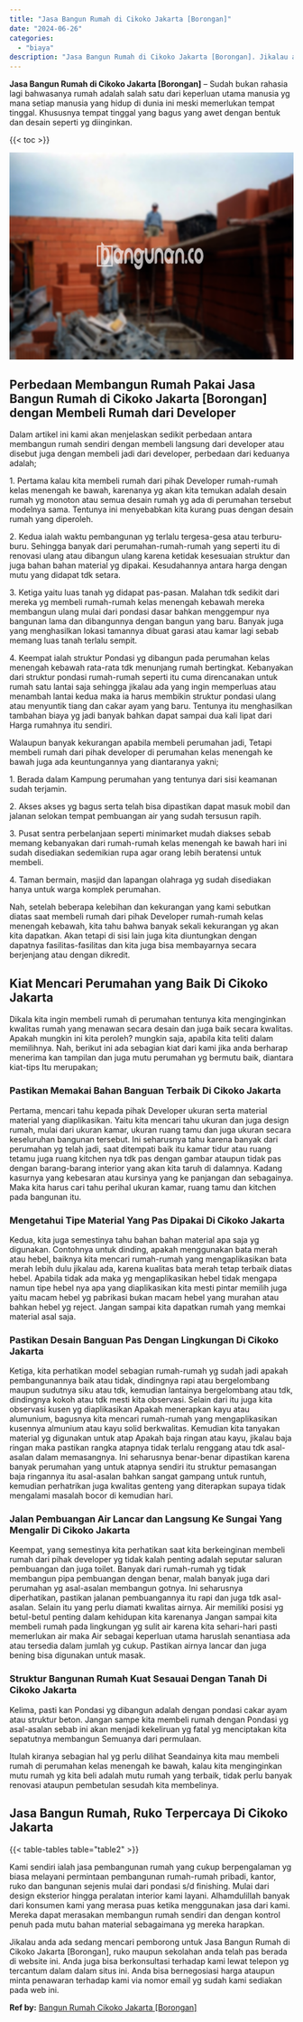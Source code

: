 ```yaml
---
title: "Jasa Bangun Rumah di Cikoko Jakarta [Borongan]"
date: "2024-06-26"
categories: 
  - "biaya"
description: "Jasa Bangun Rumah di Cikoko Jakarta [Borongan]. Jikalau anda ada sedang mencari pemborong untuk Jasa Bangun Rumah di Cikoko Jakarta [Borongan], ruko maupun..."
---
```


**Jasa Bangun Rumah di Cikoko Jakarta \[Borongan\]** – Sudah bukan rahasia lagi bahwasanya rumah adalah salah satu dari keperluan utama manusia yg mana setiap manusia yang hidup di dunia ini meski memerlukan tempat tinggal. Khususnya tempat tinggal yang bagus yang awet dengan bentuk dan desain seperti yg diinginkan.

{{< toc >}}

![Jasa Bangun Rumah di Cikoko Jakarta [Borongan]](/images/borong-bangunan-02.png)

## Perbedaan Membangun Rumah Pakai Jasa Bangun Rumah di Cikoko Jakarta \[Borongan\] dengan Membeli Rumah dari Developer

Dalam artikel ini kami akan menjelaskan sedikit perbedaan antara membangun rumah sendiri dengan membeli langsung dari developer atau disebut juga dengan membeli jadi dari developer, perbedaan dari keduanya adalah;

1\. Pertama kalau kita membeli rumah dari pihak Developer rumah-rumah kelas menengah ke bawah, karenanya yg akan kita temukan adalah desain rumah yg monoton atau semua desain rumah yg ada di perumahan tersebut modelnya sama. Tentunya ini menyebabkan kita kurang puas dengan desain rumah yang diperoleh.

2\. Kedua ialah waktu pembangunan yg terlalu tergesa-gesa atau terburu-buru. Sehingga banyak dari perumahan-rumah-rumah yang seperti itu di renovasi ulang atau dibangun ulang karena ketidak kesesuaian struktur dan juga bahan bahan material yg dipakai. Kesudahannya antara harga dengan mutu yang didapat tdk setara.

3\. Ketiga yaitu luas tanah yg didapat pas-pasan. Malahan tdk sedikit dari mereka yg membeli rumah-rumah kelas menengah kebawah mereka membangun ulang mulai dari pondasi dasar bahkan menggempur nya bangunan lama dan dibangunnya dengan bangun yang baru. Banyak juga yang menghasilkan lokasi tamannya dibuat garasi atau kamar lagi sebab memang luas tanah terlalu sempit.

4\. Keempat ialah struktur Pondasi yg dibangun pada perumahan kelas menengah kebawah rata-rata tdk menunjang rumah bertingkat. Kebanyakan dari struktur pondasi rumah-rumah seperti itu cuma direncanakan untuk rumah satu lantai saja sehingga jikalau ada yang ingin memperluas atau menambah lantai kedua maka ia harus membikin struktur pondasi ulang atau menyuntik tiang dan cakar ayam yang baru. Tentunya itu menghasilkan tambahan biaya yg jadi banyak bahkan dapat sampai dua kali lipat dari Harga rumahnya itu sendiri.

Walaupun banyak kekurangan apabila membeli perumahan jadi, Tetapi membeli rumah dari pihak developer di perumahan kelas menengah ke bawah juga ada keuntungannya yang diantaranya yakni;

1\. Berada dalam Kampung perumahan yang tentunya dari sisi keamanan sudah terjamin.

2\. Akses akses yg bagus serta telah bisa dipastikan dapat masuk mobil dan jalanan selokan tempat pembuangan air yang sudah tersusun rapih.

3\. Pusat sentra perbelanjaan seperti minimarket mudah diakses sebab memang kebanyakan dari rumah-rumah kelas menengah ke bawah hari ini sudah disediakan sedemikian rupa agar orang lebih beratensi untuk membeli.

4\. Taman bermain, masjid dan lapangan olahraga yg sudah disediakan hanya untuk warga komplek perumahan.

Nah, setelah beberapa kelebihan dan kekurangan yang kami sebutkan diatas saat membeli rumah dari pihak Developer rumah-rumah kelas menengah kebawah, kita tahu bahwa banyak sekali kekurangan yg akan kita dapatkan. Akan tetapi di sisi lain juga kita diuntungkan dengan dapatnya fasilitas-fasilitas dan kita juga bisa membayarnya secara berjenjang atau dengan dikredit.

## Kiat Mencari Perumahan yang Baik Di Cikoko Jakarta

Dikala kita ingin membeli rumah di perumahan tentunya kita menginginkan kwalitas rumah yang menawan secara desain dan juga baik secara kwalitas. Apakah mungkin ini kita peroleh? mungkin saja, apabila kita teliti dalam memilihnya. Nah, berikut ini ada sebagian kiat dari kami jika anda berharap menerima kan tampilan dan juga mutu perumahan yg bermutu baik, diantara kiat-tips Itu merupakan;

### Pastikan Memakai Bahan Banguan Terbaik Di Cikoko Jakarta

Pertama, mencari tahu kepada pihak Developer ukuran serta material material yang diaplikasikan. Yaitu kita mencari tahu ukuran dan juga design rumah, mulai dari ukuran kamar, ukuran ruang tamu dan juga ukuran secara keseluruhan bangunan tersebut. Ini seharusnya tahu karena banyak dari perumahan yg telah jadi, saat ditempati baik itu kamar tidur atau ruang tetamu juga ruang kitchen nya tdk pas dengan gambar ataupun tidak pas dengan barang-barang interior yang akan kita taruh di dalamnya. Kadang kasurnya yang kebesaran atau kursinya yang ke panjangan dan sebagainya. Maka kita harus cari tahu perihal ukuran kamar, ruang tamu dan kitchen pada bangunan itu.

### Mengetahui Tipe Material Yang Pas Dipakai Di Cikoko Jakarta

Kedua, kita juga semestinya tahu bahan bahan material apa saja yg digunakan. Contohnya untuk dinding, apakah menggunakan bata merah atau hebel, baiknya kita mencari rumah-rumah yang mengaplikasikan bata merah lebih dulu jikalau ada, karena kualitas bata merah tetap terbaik diatas hebel. Apabila tidak ada maka yg mengaplikasikan hebel tidak mengapa namun tipe hebel nya apa yang diaplikasikan kita mesti pintar memilih juga yaitu macam hebel yg pabrikasi bukan macam hebel yang murahan atau bahkan hebel yg reject. Jangan sampai kita dapatkan rumah yang memkai material asal saja.

### Pastikan Desain Banguan Pas Dengan Lingkungan Di Cikoko Jakarta

Ketiga, kita perhatikan model sebagian rumah-rumah yg sudah jadi apakah pembangunannya baik atau tidak, dindingnya rapi atau bergelombang maupun sudutnya siku atau tdk, kemudian lantainya bergelombang atau tdk, dindingnya kokoh atau tdk mesti kita observasi. Selain dari itu juga kita observasi kusen yg diaplikasikan Apakah menerapkan kayu atau alumunium, bagusnya kita mencari rumah-rumah yang mengaplikasikan kusennya almunium atau kayu solid berkwalitas. Kemudian kita tanyakan material yg digunakan untuk atap Apakah baja ringan atau kayu, jikalau baja ringan maka pastikan rangka atapnya tidak terlalu renggang atau tdk asal-asalan dalam memasangnya. Ini seharusnya benar-benar dipastikan karena banyak perumahan yang untuk atapnya sendiri itu struktur pemasangan baja ringannya itu asal-asalan bahkan sangat gampang untuk runtuh, kemudian perhatrikan juga kwalitas genteng yang diterapkan supaya tidak mengalami masalah bocor di kemudian hari.

### Jalan Pembuangan Air Lancar dan Langsung Ke Sungai Yang Mengalir Di Cikoko Jakarta

Keempat, yang semestinya kita perhatikan saat kita berkeinginan membeli rumah dari pihak developer yg tidak kalah penting adalah seputar saluran pembuangan dan juga toilet. Banyak dari rumah-rumah yg tidak membangun pipa pembuangan dengan benar, malah banyak juga dari perumahan yg asal-asalan membangun gotnya. Ini seharusnya diperhatikan, pastikan jalanan pembuangannya itu rapi dan juga tdk asal-asalan. Selain itu yang perlu diamati kwalitas airnya. Air memiliki posisi yg betul-betul penting dalam kehidupan kita karenanya Jangan sampai kita membeli rumah pada lingkungan yg sulit air karena kita sehari-hari pasti memerlukan air maka Air sebagai keperluan utama haruslah senantiasa ada atau tersedia dalam jumlah yg cukup. Pastikan airnya lancar dan juga bening bisa digunakan untuk masak.

### Struktur Bangunan Rumah Kuat Sesauai Dengan Tanah Di Cikoko Jakarta

Kelima, pasti kan Pondasi yg dibangun adalah dengan pondasi cakar ayam atau struktur beton. Jangan sampe kita membeli rumah dengan Pondasi yg asal-asalan sebab ini akan menjadi kekeliruan yg fatal yg menciptakan kita sepatutnya membangun Semuanya dari permulaan.

Itulah kiranya sebagian hal yg perlu dilihat Seandainya kita mau membeli rumah di perumahan kelas menengah ke bawah, kalau kita menginginkan mutu rumah yg kita beli adalah mutu rumah yang terbaik, tidak perlu banyak renovasi ataupun pembetulan sesudah kita membelinya.

## Jasa Bangun Rumah, Ruko Terpercaya Di Cikoko Jakarta

{{< table-tables table="table2" >}}

Kami sendiri ialah jasa pembangunan rumah yang cukup berpengalaman yg biasa melayani permintaan pembangunan rumah-rumah pribadi, kantor, ruko dan bangunan sejenis mulai dari pondasi s/d finishing. Mulai dari design eksterior hingga peralatan interior kami layani. Alhamdulillah banyak dari konsumen kami yang merasa puas ketika menggunakan jasa dari kami. Mereka dapat merasakan membangun rumah sendiri dan dengan kontrol penuh pada mutu bahan material sebagaimana yg mereka harapkan.

Jikalau anda ada sedang mencari pemborong untuk Jasa Bangun Rumah di Cikoko Jakarta \[Borongan\], ruko maupun sekolahan anda telah pas berada di website ini. Anda juga bisa berkonsultasi terhadap kami lewat telepon yg tercantum dalam dalam situs ini. Anda bisa bernegosiasi harga ataupun minta penawaran terhadap kami via nomor email yg sudah kami sediakan pada web ini.

**Ref by:** [Bangun Rumah Cikoko Jakarta [Borongan]](https://id.wikipedia.org/wiki/Bangun)
